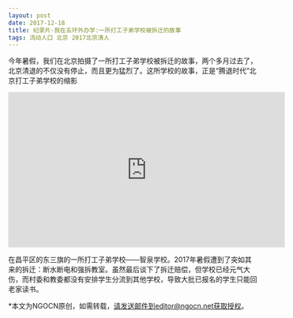 ```yaml
---
layout: post
date: 2017-12-18
title: 纪录片-我在五环外办学:一所打工子弟学校被拆迁的故事
tags: 流动人口 北京 2017北京清人  
---
```


今年暑假，我们在北京拍摄了一所打工子弟学校被拆迁的故事，两个多月过去了，北京清退的不仅没有停止，而且更为猛烈了。这所学校的故事，正是“腾退时代”北京打工子弟学校的缩影

<iframe width="560" height="315" src="https://www.youtube.com/embed/Erva2t6bK3g" frameborder="0" allow="autoplay; encrypted-media" allowfullscreen></iframe>

<!--more-->

在昌平区的东三旗的一所打工子弟学校——智泉学校。2017年暑假遭到了突如其来的拆迁：断水断电和强拆教室。虽然最后谈下了拆迁赔偿，但学校已经元气大伤，而村委和教委都没有安排学生分流到其他学校，导致大批已报名的学生只能回老家读书。


*本文为NGOCN原创，如需转载，请发送邮件到editor@ngocn.net获取授权。
